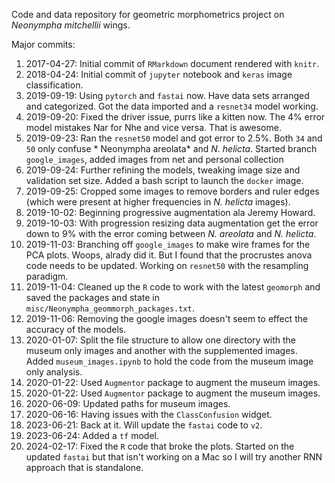 Code and data repository for geometric morphometrics project on *Neonympha mitchellii* wings.


Major commits:

1. 2017-04-27: Initial commit of `RMarkdown` document rendered with `knitr`.
1. 2018-04-24: Initial commit of `jupyter` notebook and `keras` image classification.
1. 2019-09-19: Using `pytorch` and `fastai` now. Have data sets arranged and categorized. Got the data imported and a `resnet34` model working.
1. 2019-09-20: Fixed the driver issue, purrs like a kitten now. The 4% error model mistakes Nar for Nhe and vice versa. That is awesome.
1. 2019-09-23: Ran the `resnet50` model and got error to 2.5%. Both `34` and `50` only confuse * Neonympha areolata* and *N. helicta*. Started branch `google_images`, added images from net and personal collection
1. 2019-09-24: Further refining the models, tweaking image size and validation set size. Added a bash script to launch the `docker` image.
1. 2019-09-25: Cropped some images to remove borders and ruler edges (which were present at higher frequencies in *N. helicta* images).
1. 2019-10-02: Beginning progressive augmentation ala Jeremy Howard.
1. 2019-10-03: With progression resizing data augmentation get the error down to 9% with the error coming between *N. areolata* and *N. helicta*.
1. 2019-11-03: Branching off `google_images` to make wire frames for the PCA plots. Woops, alrady did it. But I found that the procrustes anova code needs to be updated.  Working on `resnet50` with the resampling paradigm.
1. 2019-11-04: Cleaned up the `R` code to work with the latest `geomorph` and saved the packages and state in `misc/Neonympha_geommorph_packages.txt`.
1. 2019-11-06: Removing the google images doesn't seem to effect the accuracy of the models.
1. 2020-01-07: Split the file structure to allow one directory with the museum only images and another with the supplemented images. Added `museum_images.ipynb` to hold the code from the museum image only analysis.
1. 2020-01-22: Used `Augmentor` package to augment the museum images. 
1. 2020-01-22: Used `Augmentor` package to augment the museum images.
1. 2020-06-09: Updated paths for museum images.
1. 2020-06-16: Having issues with the `ClassConfusion` widget.
1. 2023-06-21: Back at it. Will update the `fastai` code to `v2`.
1. 2023-06-24: Added a `tf` model.
1. 2024-02-17: Fixed the `R` code that broke the plots. Started on the updated `fastai` but that isn't working on a Mac so I will try another RNN approach that is standalone. 